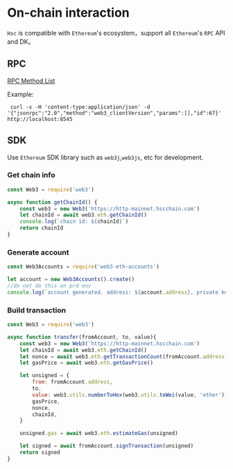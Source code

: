 # On-chain interaction
`Hsc` is compatible with `Ethereum`'s ecosystem，support all `Ethereum`'s `RPC` API and DK。

## RPC
[RPC Method List](https://eth.wiki/json-rpc/api)

Example:
```
 curl -s -H 'content-type:application/json' -d '{"jsonrpc":"2.0","method":"web3_clientVersion","params":[],"id":67}' http://localhost:8545
```

## SDK
Use `Ethereum` SDK library such as `web3j`,`web3js`, etc for development. 


### Get chain info
```JavaScript
const Web3 = require('web3')

async function getChainId() {
    const web3 = new Web3('https://http-mainnet.hscchain.com')
    let chainId = await web3.eth.getChainId()
    console.log(`chain id: ${chainId}`)
    return chainId
}
```

### Generate account
```JavaScript
const Web3Accounts = require('web3-eth-accounts')

let account = new Web3Accounts().create()
//do not do this on prd env
console.log(`account generated. address: ${account.address}, private key: ${account.privateKey}`)
```

### Build transaction
```JavaScript
const Web3 = require('web3')

async function transfer(fromAccount, to, value){
    const web3 = new Web3('https://http-mainnet.hscchain.com')
    let chainId = await web3.eth.getChainId()
    let nonce = await web3.eth.getTransactionCount(fromAccount.address)
    let gasPrice = await web3.eth.getGasPrice()

    let unsigned = {
        from: fromAccount.address,
        to,
        value: web3.utils.numberToHex(web3.utils.toWei(value, 'ether')),
        gasPrice,
        nonce,
        chainId,
    }

    unsigned.gas = await web3.eth.estimateGas(unsigned)

    let signed = await fromAccount.signTransaction(unsigned)
    return signed
}
```